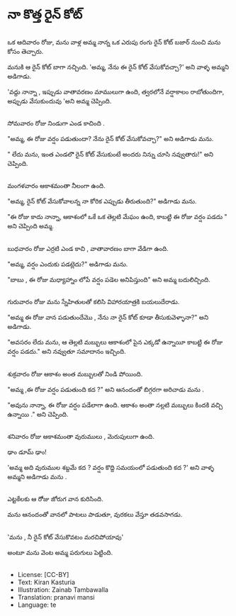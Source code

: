 # నా కొత్త రైన్ కోట్

##
ఒక ఆదివారం రోజు,  మను వాళ్ల అమ్మ నాన్న  ఒక ఎరుపు రంగు రైన్ కోట్ బజార్ నుంచి మను కోసం తెచ్చారు. 

మనుకి ఆ రైన్ కోట్ బాగా నచ్చింది. 'అమ్మ, నేను ఈ రైన్ కోట్ వేసుకోవచ్చా?' అని వాళ్ళ అమ్మని అడిగాడు.

'వద్దు నాన్నా , ఇప్పుడు వాతావరణం మాములుగా ఉంది, త్వరలోనే వర్షాకాలం రాబోతుందిగా, అప్పుడు వేసుకుందువు 'అని అమ్మ  చెప్పింది. 

##
సోమవారం రోజు నిండుగా ఎండ కాచింది .

"అమ్మ, ఈ రోజు వర్షం పడుతుందా? నేను రైన్ కోట్ వేసుకోవచ్చా?" అని అడిగాడు మను. 

" లేదు మను, ఇంత ఎండలొె రైన్ కోట్ వేసుకుంటే అందరు నిన్ను చూసి నవ్వుతారు!" అని చెప్పింది.

##
మంగళవారం ఆకాశమంతా నీలంగా ఉంది.

"అమ్మ, రైన్ కోట్ వేసుకోవాలన్న నా కోరిక ఎప్పుడు తీరుతుంది?" అడిగాడు మను.

"ఈ రోజు కాదు నాన్నా, ఆకాశంలో ఒకే ఒక తెల్లటి మేఘం ఉంది, కాబట్టి ఈ రోజు వర్షం  పడదు " అని  చెప్పింది అమ్మ.

##
బుధవారం రోజు ఎర్రటి ఎండ కాచి , వాతావారణం బాగా వేడిగా ఉంది.

"అమ్మ, వర్షం ఎందుకు పడట్లెదు?" అడిగాడు మను.

"బాబు , ఈ రోజు మధ్యాహ్నాం లోపే వర్షం పడెల అనిపిస్తుంది" అని అమ్మ బదులిచ్చింది.

##
గురువారం రోజు మను స్నేహితులతో కలిసి విహారయాత్రకి బయలుదేరాడు.

"అమ్మ ఈ రోజు వాన పడుతుందేమొ , నేను నా రైన్ కోట్ కూడా తీసుకువెళ్ళానా?" అని అడిగాడు.

"అవసరం  లేదు మను, ఆ తెల్లటి మబ్బులు ఆకాశంలో పైన ఎక్కడో ఉన్నాయీ కాబట్టి ఈ రోజు వర్షం పడదు." అని నవ్వుతూ సమాదానం ఇచ్చింది.

##
శుక్రవారం రోజు ఆకాశం అంత మబ్బులతో నిండి పోయింది.

"అమ్మ ,ఈ రోజు వర్షం పడుతుంది కద ?" అని ఆనందంతో బిగ్గరగా అరిచాడు మను .

"అవును నాన్నా, ఈ రోజు వర్షం పడేలాగా ఉంది. ఆకాశం అంతా నల్లటి మబ్బులు కిందకి వచ్చి  ఉన్నాయి ." అని చెప్పింది. 

##
శనివారం రోజు ఆకాశమంతా వురుములు , మెరుపులుగా ఉంది.

ఢాం డూమ్ ఢాం!

'అమ్మ అది వురుముల శబ్దమే కద ? వర్షం కొద్ది సమయంలో పడుతుంది కద ?' అని వాళ్ళ అమ్మని అడిగాడు మను .

##
ఎట్టకేలకు ఆ రోెజు జోరుగ వాన కురిసింది.

మను ఆనందంతో వానలో పాటలు పాడుతూ, వురకలు వేస్తూ తడవసాగడు.

##
'మను , నీ రైన్ కోట్ వేసుకొవటం మరచిపోయావు'

అంటూ మను వెంట అమ్మ పరుగులు పెట్టింది.

##
* License: [CC-BY]
* Text: Kiran Kasturia
* Illustration: Zainab Tambawalla
* Translation: pranavi mansi
* Language: te
